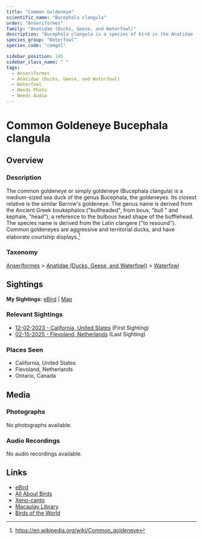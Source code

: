 ```yaml
---
title: "Common Goldeneye"
scientific_name: "Bucephala clangula"
order: "Anseriformes"
family: "Anatidae (Ducks, Geese, and Waterfowl)"
description: "Bucephala clangula is a species of bird in the Anatidae (Ducks, Geese, and Waterfowl) family. It has been observed 8 times."
species_group: "Waterfowl"
species_code: "comgol"

sidebar_position: 145
sidebar_class_name: " "
tags: 
  - Anseriformes
  - Anatidae (Ducks, Geese, and Waterfowl)
  - Waterfowl
  - Needs Photo
  - Needs Audio
---
```


# Common Goldeneye <span className='sci_name'>Bucephala clangula</span>

## Overview

### Description
The common goldeneye or simply goldeneye (Bucephala clangula) is a medium-sized sea duck of the genus Bucephala, the goldeneyes. Its closest relative is the similar Barrow's goldeneye. The genus name is derived from the Ancient Greek boukephalos ("bullheaded", from bous, "bull " and kephale, "head"), a reference to the bulbous head shape of the bufflehead. The species name is derived from the Latin clangere ("to resound").
Common goldeneyes are aggressive and territorial ducks, and have elaborate courtship displays.[^1]

[^1]: https://en.wikipedia.org/wiki/Common_goldeneye

### Taxonomy
[Anseriformes](/tags/anseriformes) > [Anatidae (Ducks, Geese, and Waterfowl)](/tags/anatidae-ducks-geese-and-waterfowl) > [Waterfowl](/tags/waterfowl)


## Sightings

**My Sightings:** [eBird](https://ebird.org/lifelist?r=world&time=life&spp=comgol) | [Map](/map?species_code=comgol)

### Relevant Sightings

* [12-02-2023 - California, United States](https://ebird.org/checklist/S155611564) (First Sighting)
* [02-15-2025 - Flevoland, Netherlands](https://ebird.org/checklist/S213379009) (Last Sighting)

### Places Seen

* California, United States
* Flevoland, Netherlands
* Ontario, Canada



## Media
### Photographs
No photographs available.

### Audio Recordings
No audio recordings available.

## Links
* [eBird](https://ebird.org/species/comgol) 
* [All About Birds](https://www.allaboutbirds.org/guide/comgol) 
* [Xeno-canto](https://www.xeno-canto.org/species/bucephala-clangula) 
* [Macaulay Library](https://search.macaulaylibrary.org/catalog?taxonCode=comgol&sort=rating_rank_desc)
* [Birds of the World](https://birdsoftheworld.org/bow/species/comgol)
